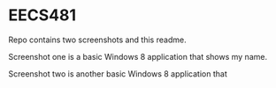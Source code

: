 EECS481
=======
Repo contains two screenshots and this readme.

Screenshot one is a basic Windows 8 application that shows my name.

Screenshot two is another basic Windows 8 application that 
